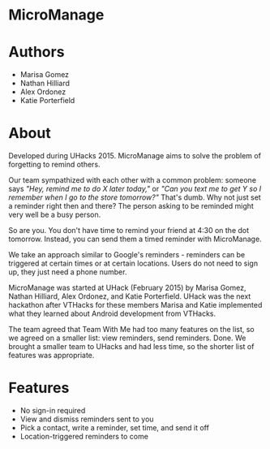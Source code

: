 # MicroManage

# Authors

* Marisa Gomez
* Nathan Hilliard
* Alex Ordonez
* Katie Porterfield

# About

Developed during UHacks 2015.
MicroManage aims to solve the problem of forgetting to remind others.

Our team sympathized with each other with a common problem: someone says _"Hey, remind me to do X later today,"_ or _"Can you text me to get Y so I remember when I go to the store tomorrow?"_ That's dumb. Why not just set a reminder right then and there? The person asking to be reminded might very well be a busy person.

So are you. You don't have time to remind your friend at 4:30 on the dot tomorrow. Instead, you can send them a timed reminder with MicroManage.

We take an approach similar to Google's reminders - reminders can be triggered at certain times or at certain locations.
Users do not need to sign up, they just need a phone number.

MicroManage was started at UHack (February 2015) by Marisa Gomez, Nathan Hilliard, Alex Ordonez, and Katie Porterfield. UHack was the next hackathon after VTHacks for these members Marisa and Katie implemented what they learned about Android development from VTHacks.

The team agreed that Team With Me had too many features on the list, so we agreed on a smaller list: view reminders, send reminders. Done. We brought a smaller team to UHacks and had less time, so the shorter list of features was appropriate.

# Features

* No sign-in required
* View and dismiss reminders sent to you
* Pick a contact, write a reminder, set time, and send it off
* Location-triggered reminders to come
